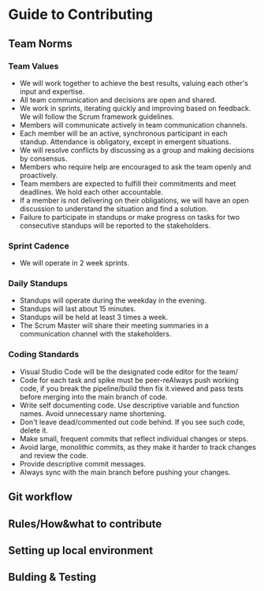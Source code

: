 # Guide to Contributing

## Team Norms

### Team Values

* We will work together to achieve the best results, valuing each other's input and expertise.
* All team communication and decisions are open and shared.
* We work in sprints, iterating quickly and improving based on feedback. We will follow the Scrum framework guidelines.
* Members will communicate actively in team communication channels.
* Each member will be an active, synchronous participant in each standup. Attendance is obligatory, except in emergent situations.
* We will resolve conflicts by discussing as a group and making decisions by consensus.
* Members who require help are encouraged to ask the team openly and proactively.
* Team members are expected to fulfill their commitments and meet deadlines. We hold each other accountable.
* If a member is not delivering on their obligations, we will have an open discussion to understand the situation and find a solution.
* Failure to participate in standups or make progress on tasks for two consecutive standups will be reported to the stakeholders.

### Sprint Cadence

* We will operate in 2 week sprints.

### Daily Standups

* Standups will operate during the weekday in the evening.
* Standups will last about 15 minutes.
* Standups will be held at least 3 times a week.
* The Scrum Master will share their meeting summaries in a communication channel with the stakeholders.

### Coding Standards

* Visual Studio Code will be the designated code editor for the team/
* Code for each task and spike must be peer-reAlways push working code, if you break the pipeline/build then fix it.viewed and pass tests before merging into the main branch of code.
* Write self documenting code. Use descriptive variable and function names. Avoid unnecessary name shortening.
* Don't leave dead/commented out code behind. If you see such code, delete it.
* Make small, frequent commits that reflect individual changes or steps.
* Avoid large, monolithic commits, as they make it harder to track changes and review the code.
* Provide descriptive commit messages.
* Always sync with the main branch before pushing your changes.

## Git workflow

## Rules/How&what to contribute

## Setting up local environment

## Bulding & Testing
